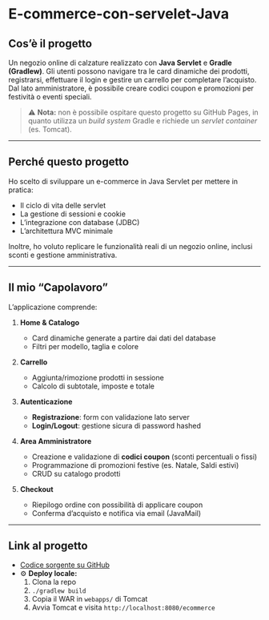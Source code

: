 # E-commerce-con-servelet-Java

## Cos’è il progetto
Un negozio online di calzature realizzato con **Java Servlet** e **Gradle (Gradlew)**. Gli utenti possono navigare tra le card dinamiche dei prodotti, registrarsi, effettuare il login e gestire un carrello per completare l’acquisto. Dal lato amministratore, è possibile creare codici coupon e promozioni per festività o eventi speciali.

> ⚠️ **Nota:** non è possibile ospitare questo progetto su GitHub Pages, in quanto utilizza un _build system_ Gradle e richiede un _servlet container_ (es. Tomcat).

---

## Perché questo progetto
Ho scelto di sviluppare un e-commerce in Java Servlet per mettere in pratica:
- Il ciclo di vita delle servlet  
- La gestione di sessioni e cookie  
- L’integrazione con database (JDBC)  
- L’architettura MVC minimale  

Inoltre, ho voluto replicare le funzionalità reali di un negozio online, inclusi sconti e gestione amministrativa.

---

## Il mio “Capolavoro”
L’applicazione comprende:

1. **Home & Catalogo**  
   - Card dinamiche generate a partire dai dati del database  
   - Filtri per modello, taglia e colore  

2. **Carrello**  
   - Aggiunta/rimozione prodotti in sessione  
   - Calcolo di subtotale, imposte e totale  

3. **Autenticazione**  
   - **Registrazione**: form con validazione lato server  
   - **Login/Logout**: gestione sicura di password hashed  

4. **Area Amministratore**  
   - Creazione e validazione di **codici coupon** (sconti percentuali o fissi)  
   - Programmazione di promozioni festive (es. Natale, Saldi estivi)  
   - CRUD su catalogo prodotti  

5. **Checkout**  
   - Riepilogo ordine con possibilità di applicare coupon  
   - Conferma d’acquisto e notifica via email (JavaMail)  

---

## Link al progetto

- [Codice sorgente su GitHub](https://github.com/Antoninova/ECommerce-Servlets)  
- ⚙️ **Deploy locale:**  
  1. Clona la repo  
  2. `./gradlew build`  
  3. Copia il WAR in `webapps/` di Tomcat  
  4. Avvia Tomcat e visita `http://localhost:8080/ecommerce`  
